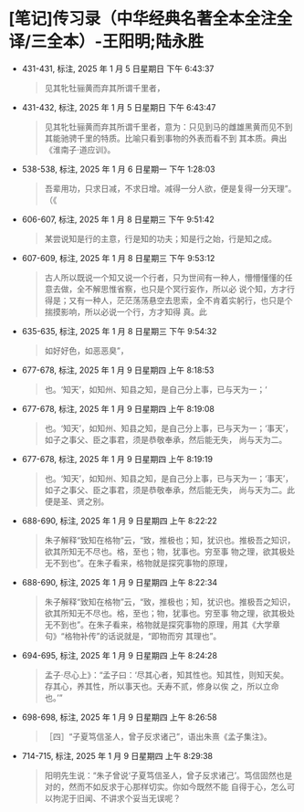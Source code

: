 # [笔记]传习录（中华经典名著全本全注全译/三全本）-王阳明;陆永胜


-   431-431, 标注, 2025 年 1 月 5 日星期日 下午 6:43:37

    > 见其牝牡骊黄而弃其所谓千里者，

-   431-432, 标注, 2025 年 1 月 5 日星期日 下午 6:43:47

    > 见其牝牡骊黄而弃其所谓千里者，意为：只见到马的雌雄黑黄而见不到其能驰骋千里的特质。比喻只看到事物的外表而看不到
    > 其本质。典出《淮南子·道应训》。

-   538-538, 标注, 2025 年 1 月 6 日星期一 下午 1:28:03

    > 吾辈用功，只求日减，不求日增。减得一分人欲，便是复得一分天理”。（《

-   606-607, 标注, 2025 年 1 月 8 日星期三 下午 9:51:42

    > 某尝说知是行的主意，行是知的功夫；知是行之始，行是知之成。

-   607-609, 标注, 2025 年 1 月 8 日星期三 下午 9:53:12

    > 古人所以既说一个知又说一个行者，只为世间有一种人，懵懵懂懂的任意去做，全不解思惟省察，也只是个冥行妄作，所以必
    > 说个知，方才行得是；又有一种人，茫茫荡荡悬空去思索，全不肯着实躬行，也只是个揣摸影响，所以必说一个行，方才知得
    > 真。此

-   635-635, 标注, 2025 年 1 月 8 日星期三 下午 9:54:32

    > 如好好色，如恶恶臭”，

-   677-678, 标注, 2025 年 1 月 9 日星期四 上午 8:18:53

    > 也。‘知天’，如知州、知县之知，是自己分上事，已与天为一；‘

-   677-678, 标注, 2025 年 1 月 9 日星期四 上午 8:19:08

    > 也。‘知天’，如知州、知县之知，是自己分上事，已与天为一；‘事天’，如子之事父、臣之事君，须是恭敬奉承，然后能无失，
    > 尚与天为二。

-   677-678, 标注, 2025 年 1 月 9 日星期四 上午 8:19:19

    > 也。‘知天’，如知州、知县之知，是自己分上事，已与天为一；‘事天’，如子之事父、臣之事君，须是恭敬奉承，然后能无失，
    > 尚与天为二。此便是圣、贤之别。

-   688-690, 标注, 2025 年 1 月 9 日星期四 上午 8:22:22

    > 朱子解释“致知在格物”云，“致，推极也；知，犹识也。推极吾之知识，欲其所知无不尽也。格，至也；物，犹事也。穷至事
    > 物之理，欲其极处无不到也”。在朱子看来，格物就是探究事物的原理，

-   688-690, 标注, 2025 年 1 月 9 日星期四 上午 8:22:34

    > 朱子解释“致知在格物”云，“致，推极也；知，犹识也。推极吾之知识，欲其所知无不尽也。格，至也；物，犹事也。穷至事
    > 物之理，欲其极处无不到也”。在朱子看来，格物就是探究事物的原理，用其《大学章句》“格物补传”的话说就是，“即物而穷
    > 其理也”。

-   694-695, 标注, 2025 年 1 月 9 日星期四 上午 8:24:28

    > 孟子·尽心上》：“孟子曰：‘尽其心者，知其性也。知其性，则知天矣。存其心，养其性，所以事天也。夭寿不贰，修身以俟
    > 之，所以立命也。’”

-   698-698, 标注, 2025 年 1 月 9 日星期四 上午 8:26:58

    > ［四］“子夏笃信圣人，曾子反求诸己”，语出朱熹《孟子集注》。

-   714-715, 标注, 2025 年 1 月 9 日星期四 上午 8:29:38

    > 阳明先生说：“朱子曾说‘子夏笃信圣人，曾子反求诸己’。笃信固然也是对的，然而不如反求于心那样切实。你如今既然不能
    > 自得于心，怎么可以拘泥于旧闻、不讲求个妥当无误呢？

